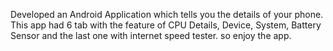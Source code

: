 Developed an Android Application which tells you the details of your phone.
This app had 6 tab with the feature of CPU Details, Device, System, Battery Sensor and the last one with internet speed tester.
so enjoy the app.
